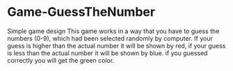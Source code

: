 # Game-GuessTheNumber
Simple game design
This game works in a way that you have to guess the numbers (0-9), which had been selected randomly by computer. If your guess is higher than the actual number it will be shown by red, if your guess is less than the actual number it will be shown by blue.
if you guessed correctly you will get the green color.
